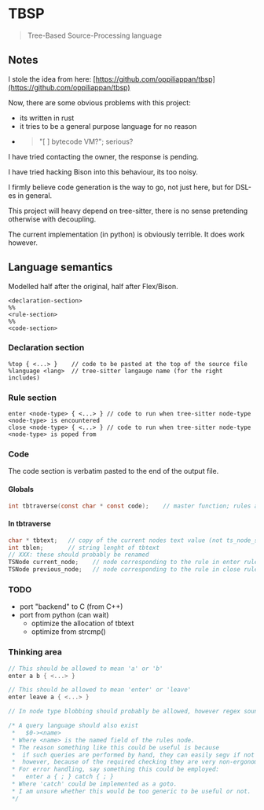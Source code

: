 # TBSP
> Tree-Based Source-Processing language

## Notes
I stole the idea from here:
[https://github.com/oppiliappan/tbsp](https://github.com/oppiliappan/tbsp)

Now, there are some obvious problems with this project:
+ its written in rust
+ it tries to be a general purpose language for no reason
+ >"[ ] bytecode VM?"; serious?

I have tried contacting the owner, the response is pending.

I have tried hacking Bison into this behaviour, its too noisy.

I firmly believe code generation is the way to go, not just here,
but for DSL-es in general.

This project will heavy depend on tree-sitter,
there is no sense pretending otherwise with decoupling.

The current implementation (in python) is obviously terrible.
It does work however.

## Language semantics
Modelled half after the original, half after Flex/Bison.
```
<declaration-section>
%%
<rule-section>
%%
<code-section>
```

### Declaration section
```
%top { <...> }    // code to be pasted at the top of the source file
%language <lang>  // tree-sitter langauge name (for the right includes)
```

### Rule section
```
enter <node-type> { <...> } // code to run when tree-sitter node-type <node-type> is encountered
close <node-type> { <...> } // code to run when tree-sitter node-type <node-type> is poped from
```

### Code
The code section is verbatim pasted to the end of the output file.
#### Globals
```C
int tbtraverse(const char * const code);    // master function; rules are evaluated here
```
#### In tbtraverse
```C
char * tbtext;   // copy of the current nodes text value (not ts_node_string); XXX: this could be much optimized
int tblen;       // string lenght of tbtext
// XXX: these should probably be renamed
TSNode current_node;    // node corresponding to the rule in enter rules
TSNode previous_node;   // node corresponding to the rule in close rules
```

### TODO
+ port "backend" to C (from C++)
+ port from python (can wait)
  - optimize the allocation of tbtext
  - optimize from strcmp()

### Thinking area
```C
// This should be allowed to mean 'a' or 'b'
enter a b { <...> }

// This should be allowed to mean 'enter' or 'leave'
enter leave a { <...> }

// In node type blobbing should probably be allowed, however regex sounds like overkill

/* A query language should also exist
 *   $0-><name>
 * Where <name> is the named field of the rules node.
 * The reason something like this could be useful is because
 *  if such queries are performed by hand, they can easily segv if not checked,
 *  however, because of the required checking they are very non-ergonomic.
 * For error handling, say something this could be employed:
 *   enter a { ; } catch { ; }
 * Where 'catch' could be implemented as a goto.
 * I am unsure whether this would be too generic to be useful or not.
 */
```
